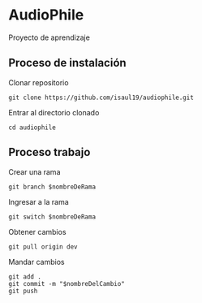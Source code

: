 # AudioPhile

Proyecto de aprendizaje

## Proceso de instalación

Clonar repositorio

```
git clone https://github.com/isaul19/audiophile.git
```

Entrar al directorio clonado

```
cd audiophile
```

## Proceso trabajo

Crear una rama

```
git branch $nombreDeRama
```

Ingresar a la rama

```
git switch $nombreDeRama
```

Obtener cambios

```
git pull origin dev
```

Mandar cambios

```
git add .
git commit -m "$nombreDelCambio"
git push
```
